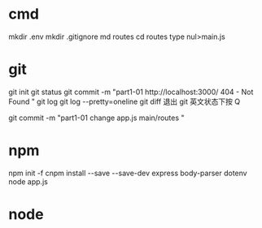 # cmd
mkdir .env
mkdir .gitignore
md routes
cd routes
type nul>main.js

# git
git init
git status
git commit -m "part1-01 http://localhost:3000/  404 - Not Found "
git log
git log --pretty=oneline
git diff
退出 git 英文状态下按 Q

git commit -m "part1-01 change app.js main/routes "


# npm
npm init -f
cnpm install --save --save-dev express body-parser dotenv
node app.js

# node